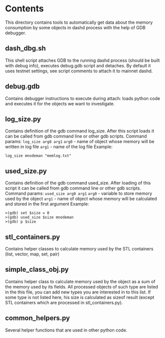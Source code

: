 # Contents
This directory contains tools to automatically get data about the memory consumption by some objects in dashd process with the help of GDB debugger.

## dash_dbg.sh
This shell script attaches GDB to the running dashd process (should be built with debug info), executes debug.gdb script and detaches.
By default it uses testnet settings, see script comments to attach it to mainnet dashd.

## debug.gdb
Contains debugger instructions to execute during attach: loads python code and executes it for the objects we want to investigate.

## log_size.py
Contains definition of the gdb command log_size. After this script loads it can be called from gdb command line or other gdb scripts.
Command params:
`log_size arg0 arg1`
`arg0` - name of object whose memory will be written in log file
`arg1` - name of the log file
Example:
```
log_size mnodeman "memlog.txt"
```

## used_size.py
Contains definition of the gdb command used_size. After loading of this script it can be called from gdb command line or other gdb scripts.
Command params:
`used_size arg0 arg1`
`arg0` - variable to store memory used by the object
`arg1` - name of object whose memory will be calculated and stored in the first argument
Example:
```
>(gdb) set $size = 0
>(gdb) used_size $size mnodeman
>(gdb) p $size
```

## stl_containers.py
Contains helper classes to calculate memory used by the STL containers (list, vector, map, set, pair)

## simple_class_obj.py
Contains helper class to calculate memory used by the object as a sum of the memory used by its fields.
All processed objects of such type are listed in the this file,  you can add new types you are interested in to this list.
If some type is not listed here,  his size is calculated as sizeof result (except STL containers which are processed in stl_containers.py).

## common_helpers.py
Several helper functions that are used in other python code.

